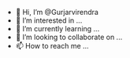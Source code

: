 - 👋 Hi, I’m @Gurjarvirendra
- 👀 I’m interested in ...
- 🌱 I’m currently learning ...
- 💞️ I’m looking to collaborate on ...
- 📫 How to reach me ...

<!---
Gurjarvirendra/Gurjarvirendra is a ✨ special ✨ repository because its `README.md` (this file) appears on your GitHub profile.
You can click the Preview link to take a look at your changes.
--->
